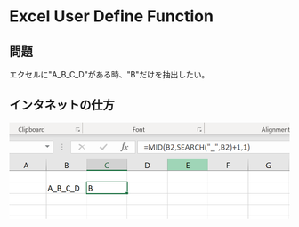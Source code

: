 # Excel User Define Function

## 問題
エクセルに"A_B_C_D"がある時、"B"だけを抽出したい。

## インタネットの仕方
![complicated style for split](src/complicated_method_split.png)